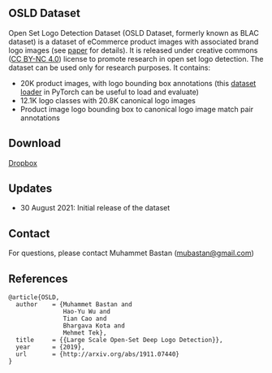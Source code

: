 ## OSLD Dataset
Open Set Logo Detection Dataset (OSLD Dataset, formerly known as BLAC dataset) is a dataset of eCommerce product images with associated brand logo images (see [paper](https://arxiv.org/abs/1911.07440) for details). It is released under creative commons ([CC BY-NC 4.0](http://creativecommons.org/licenses/by-nc/4.0)) license to promote research in open set logo detection. The dataset can be used only for research purposes. It contains:
- 20K product images, with logo bounding box annotations (this [dataset loader](https://github.com/mubastan/voc) in PyTorch can be useful to load and evaluate)
- 12.1K logo classes with 20.8K canonical logo images
- Product image logo bounding box to canonical logo image match pair annotations


## Download
[Dropbox](https://www.dropbox.com/sh/1uz2d684hofp65m/AAB2pxO5mkv1YPt76UVeXJbAa?dl=0)

## Updates
- 30 August 2021: Initial release of the dataset

## Contact
For questions, please contact Muhammet Bastan (mubastan@gmail.com)

## References
```
@article{OSLD,
  author    = {Muhammet Bastan and
               Hao-Yu Wu and
               Tian Cao and
               Bhargava Kota and
               Mehmet Tek},
  title     = {{Large Scale Open-Set Deep Logo Detection}},
  year      = {2019},
  url       = {http://arxiv.org/abs/1911.07440}
}
```
